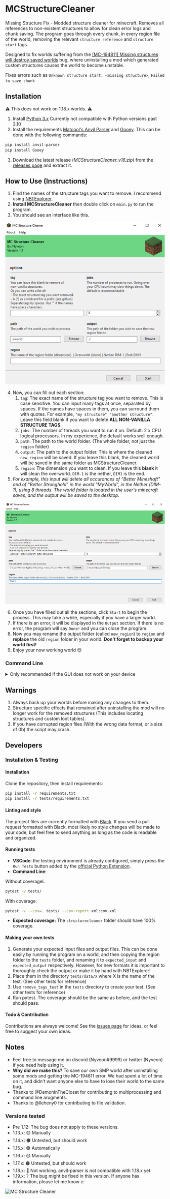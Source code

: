 # MCStructureCleaner

Missing Structure Fix - Modded structure cleaner for minecraft. Removes all references to non-existent structures to allow for clean error logs and chunk saving. The program goes through every chunk, in every region file of the world, removing the relevant `structure reference` and `structure start` tags.

Designed to fix worlds suffering from the [[MC-194811] Missing structures will destroy saved worlds](https://bugs.mojang.com/browse/MC-194811) bug, where uninstalling a mod which generated custom structures causes the world to become unstable.

Fixes errors such as `Unknown structure start: <missing structure>`, `Failed to save chunk`

## Installation

⚠ This does not work on 1.18.x worlds. ⚠

1. Install [Python 3.x](https://www.python.org/) Currently not compatible with Python versions past 3.10
2. Install the requirements [Matcool's Anvil Parser](https://github.com/matcool/anvil-parser) and [Gooey](https://github.com/chriskiehl/Gooey). This can be done with the following commands:

```bash
pip install anvil-parser
pip install Gooey
```
   
3. Download the latest release (*MCStructureCleaner_v16.zip*) from the [releases page](https://github.com/Nyveon/MCStructureCleaner/releases) and extract it.

## How to Use (Instructions)

1. Find the names of the structure tags you want to remove. I recommend using [NBTExplorer](https://github.com/jaquadro/NBTExplorer).
2. **Install MCStructureCleaner** then double click on `main.py` to run the program.
3. You should see an interface like this.

![MC Structure Cleaner GUI](images/screenshot1.png)

4. Now, you can fill out each section:
   1. `tag`: The exact name of the structure tag you want to remove. This is case sensitive. You can input many tags at once, separated by spaces. If the names have spaces in them, you can surround them with quotes. For example, `"my structure" "another structure"`. Leave this field blank if you want to delete **ALL NON-VANILLA STRUCTURE TAGS**.
   2. `jobs`: The number of threads you want to run it on. Default: 2 x CPU logical processors. In my experience, the default works well enough.
   3. `path`: The path to the world folder. (The whole folder, not just the `region` folder)
   4. `output`: The path to the output folder. This is where the cleaned `new_region` will be saved. If you leave this blank, the cleaned world will be saved in the same folder as MCStructureCleaner.
   5. `region`: The dimension you want to clean. If you leave this **blank** it will clean the overworld. `DIM-1` is the nether, `DIM1` is the end.
5. *For example, this input will delete all occurances of "Better Mineshaft" and of "Better Stronghold" in the world "MyWorld", in the Nether (DIM-1), using 8 threads. The world folder is located in the user's minecraft saves, and the output will be saved to the desktop.*

![MC Structure Cleaner GUI](images/screenshot2.png)

6. Once you have filled out all the sections, click `Start` to begin the process. This may take a while, especially if you have a larger world.
7. If there is an error, it will be displayed in the `Output` section. If there is no error, the program will say `Done!` and you can close the program.
8. Now you may rename the output folder (called `new_region`) to `region` and **replace** the old `region` folder in your world. **Don't forget to backup your world first!**
9. Enjoy your now working world 😊

### Command Line

<details>
  <summary>Only recommended if the GUI does not work on your device</summary>

1. Run main.py with any of the following parameters. I recommend using [NBTExplorer](https://github.com/jaquadro/NBTExplorer) to find the name, or just letting the program fix all non-vanilla names by not inputting any tag.
   - `-h` For help on command line arguments.
   - `-t` For the tag you want removed, in quotes. Leave empty if you wish to remove ALL NON-VANILLA TAGS.
   - `-j` For the number of threads you want to run it on. Default: 2 x CPU logical processors.
   - `-w` For the name of the world you want to process. Default: "world".
   - `-p` For the path to the world you want to process. Default: current directory.
   - `-r` For the name of the sub-folder (dimension) in the world. Default: "".
   - `-o` For the path of the folder where the new region folder will be saved to. Default: current directory.
   - **Example 1:** This command will delete all non-vanilla structures (defined up to 1.17) in the overworld of the world "SMP"

   ```bash
   python main.py -w "SMP"
   ```

   - **Example 2:** This command will delete all occurances of "Better Mineshaft" and of "Better Stronghold" in the world "MyWorld", in the Nether (DIM-1), using 8 threads. The world folder is located in the user's minecraft saves, and the output will be saved to the desktop.

   ```bash
   python main.py -t "Better Mineshaft" "Better Stronghold" -j 8 -r "DIM-1" -p "C:\Users\X\AppData\Roaming\.minecraft\saves\MyWorld" -o "C:\Users\X\Desktop"
   ```

   If you are on windows, I recommend using PowerShell.
2. Let it run. This may take a while, depending on the power of your computer and the size of your world.
3. Replace the contents of your region folder with the contents of new_region.
4. Enjoy your now working world 😊

</details>

## Warnings

1. Always back up your worlds before making any changes to them.
2. Structure specific effects that remained after uninstalling the mod will no longer work for the removed structures (This includes locating structures and custom loot tables).
3. If you have corrupted region files (With the wrong data format, or a size of 0b) the script may crash.

## Developers

### Installation & Testing

#### Installation

Clone the repository, then install requirements:

```bash
pip install -r requirements.txt
pip install -r tests/requirements.txt
```

#### Linting and style

The project files are currently formatted with [Black](https://github.com/psf/black). If you send a pull request formatted with Black, most likely no style changes will be made to your code, but feel free to send anything as long as the code is readable and organized.

#### Running tests

- **VSCode**: the testing environment is already configured, simply press the `Run Tests` button added by the [official Python Extension](https://code.visualstudio.com/docs/python/testing).
- **Command Line**:

Without coverageL

```bash
pytest -v tests/
```

With coverage:

```bash
pytest -v --cov=. tests/ --cov-report xml:cov.xml
```

- **Expected coverage:** The `structurecleaner` folder should have 100% coverage.

#### Making your own tests

1. Generate your expected input files and output files. This can be done easily by running the program on a world, and then copying the region folder to the `tests` folder, and renaming it to `expected_input` and `expected_output` respectively. However, for new formats it is important to thoroughly check the output or make it by hand with NBTExplorer!
2. Place them in the directory `tests/data/X` where X is the name of the test. (See other tests for reference)
3. Use `remove_tags_test` in the `tests` directory to create your test. (See other tests for reference)
4. Run pytest. The coverage should be the same as before, and the test should pass.

#### Todo & Contribution

Contributions are always welcome! See the [issues page](https://github.com/Nyveon/MCStructureCleaner/issues) for ideas, or feel free to suggest your own ideas.

## Notes

- Feel free to message me on discord (Nyveon#9999) or twitter (Nyveon) if you need help using it.
- **Why did we make this?** To save our own SMP world after uninstalling some mods and getting the MC-194811 error. We had spent a lot of time on it, and didn't want anyone else to have to lose their world to the same bug.
- Thanks to @DemonInTheCloset for contributing to multiprocessing and command line arugments.
- Thanks to @lleheny0 for contributing to file validation.

### Versions tested

- Pre 1.12: The bug does not apply to these versions.
- 1.13.x: 🟡 Manually
- 1.14.x: 🟠 Untested, but should work
- 1.15.x: 🟢 Automatically
- 1.16.x: 🟡 Manually
- 1.17.x: 🟠 Untested, but should work
- 1.18.x: 🔴 Not working. anvil-parser is not compatible with 1.18.x yet.
- 1.19.x: ❔ The bug might be fixed in this version. If anyone has information, please let me know c:

![MC Structure Cleaner](images/mc-structure-cleaner.png)
